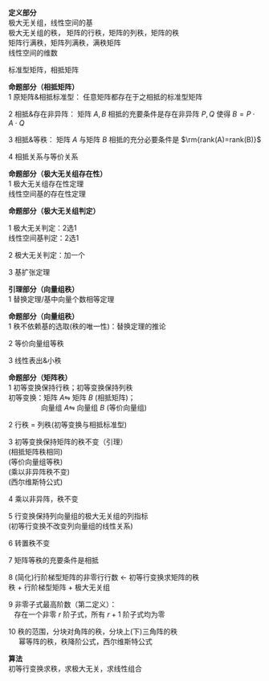 **定义部分**    
极大无关组，线性空间的基    
极大无关组的秩， 矩阵的行秩，矩阵的列秩，矩阵的秩    
矩阵行满秩，矩阵列满秩，满秩矩阵    
线性空间的维数    
    
标准型矩阵，相抵矩阵    
    
**命题部分（相抵矩阵）**    
1 原矩阵&相抵标准型： 任意矩阵都存在于之相抵的标准型矩阵    
    
2 相抵&存在非异阵： 矩阵 $A,B$ 相抵的充要条件是存在非异阵 $P,Q$ 使得 $B=P\cdot A\cdot Q$     
    
3 相抵&等秩： 矩阵 $A$ 与矩阵 $B$ 相抵的充分必要条件是 $\rm{rank(A)=rank(B)}$     
    
4 相抵关系与等价关系    
    
**命题部分（极大无关组存在性）**    
1 极大无关组存在性定理    
线性空间基的存在性定理    
    
**命题部分（极大无关组判定）**    
    
1 极大无关判定：2选1    
线性空间基判定：2选1    
    
2 极大无关判定：加一个    
    
3 基扩张定理    
    
**引理部分（向量组秩）**    
1 替换定理/基中向量个数相等定理    
    
**命题部分（向量组秩）**    
1 秩不依赖基的选取(秩的唯一性)：替换定理的推论    
    
2 等价向量组等秩    
    
3 线性表出&小秩    
    
**命题部分（矩阵秩）**    
1 初等变换保持行秩；初等变换保持列秩    
初等变换：矩阵 $A\leftrightharpoons$ 矩阵 $B$ (相抵矩阵)；    
 $\enspace\enspace\enspace\enspace\enspace    
\enspace\enspace\enspace$ 向量组 $A\leftrightharpoons$ 向量组 $B$ (等价向量组)    
    
2 行秩 $=$ 列秩(初等变换与相抵标准型)    
    
3 初等变换保持矩阵的秩不变（引理）    
(相抵矩阵秩相同)    
(等价向量组等秩)    
(乘以非异阵秩不变)    
(西尔维斯特公式)    
    
4 乘以非异阵，秩不变    
    
5 行变换保持列向量组的极大无关组的列指标    
(初等行变换不改变列向量组的线性关系)    
    
6 转置秩不变    
    
7 矩阵等秩的充要条件是相抵    
    
8 (简化)行阶梯型矩阵的非零行行数 $\leftarrow$ 初等行变换求矩阵的秩    
秩 $+$ 行阶梯型矩阵 $+$ 极大无关组    
    
9 非零子式最高阶数（第二定义）：    
 $\enspace$ 存在一个非零 $r$ 阶子式，所有 $r+1$ 阶子式均为零    
    
10 秩的范围，分块对角阵的秩，分块上(下)三角阵的秩    
 $\quad$ 幂等阵的秩，秩降阶公式，西尔维斯特公式    
    
**算法**    
初等行变换求秩，求极大无关，求线性组合    
